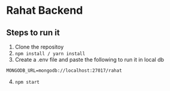 # Rahat Backend

## Steps to run it

1. Clone the repositoy
2. `npm install / yarn install`
3. Create a .env file and paste the following to run it in local db

```
MONGODB_URL=mongodb://localhost:27017/rahat
```

4. `npm start`
